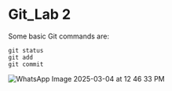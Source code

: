 # Git_Lab 2
Some basic Git commands are:
```
git status
git add
git commit
```

![WhatsApp Image 2025-03-04 at 12 46 33 PM](https://github.com/user-attachments/assets/bb385ed4-f7f5-42c7-925f-da30a92586d7)

